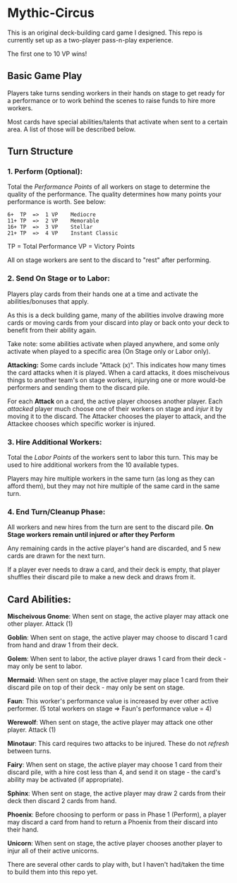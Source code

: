 # Mythic-Circus

This is an original deck-building card game I designed. This repo is currently set up as a two-player pass-n-play experience.

The first one to 10 VP wins!

## Basic Game Play

Players take turns sending workers in their hands on stage to get ready for a performance or to work behind the scenes to raise funds to hire more workers.

Most cards have special abilities/talents that activate when sent to a certain area. A list of those will be described below.

## Turn Structure

### 1. Perform (Optional):

Total the _Performance Points_ of all workers on stage to determine the quality of the performance. The quality determines how many points your performance is worth. See below:

    6+  TP  =>  1 VP    Mediocre
    11+ TP  =>  2 VP    Memorable
    16+ TP  =>  3 VP    Stellar
    21+ TP  =>  4 VP    Instant Classic

TP = Total Performance VP = Victory Points

All on stage workers are sent to the discard to "rest" after performing.

### 2. Send On Stage or to Labor:

Players play cards from their hands one at a time and activate the abilities/bonuses that apply.

As this is a deck building game, many of the abilities involve drawing more cards or moving cards from your discard into play or back onto your deck to benefit from their ability again.

Take note: some abilities activate when played anywhere, and some only activate when played to a specific area (On Stage only or Labor only).

**Attacking:** Some cards include "Attack (x)". This indicates how many times the card attacks when it is played.
When a card attacks, it does mischeivous things to another team's on stage workers, injurying one or more would-be performers and sending them to the discard pile.

For each **Attack** on a card, the active player chooses another player. Each _attacked_ player much choose one of their workers on stage and _injur_ it by moving it to the discard. The Attacker chooses the player to attack, and the Attackee chooses which specific worker is injured.

### 3. Hire Additional Workers:

Total the _Labor Points_ of the workers sent to labor this turn. This may be used to hire additional workers from the 10 available types.

Players may hire multiple workers in the same turn (as long as they can afford them), but they may not hire multiple of the same card in the same turn.

### 4. End Turn/Cleanup Phase:

All workers and new hires from the turn are sent to the discard pile. **On Stage workers remain until injured or after they Perform**

Any remaining cards in the active player's hand are discarded, and 5 new cards are drawn for the next turn.

If a player ever needs to draw a card, and their deck is empty, that player shuffles their discard pile to make a new deck and draws from it.

## Card Abilities:

**Mischeivous Gnome**: When sent on stage, the active player may attack one other player. Attack (1)

**Goblin**: When sent on stage, the active player may choose to discard 1 card from hand and draw 1 from their deck.

**Golem**: When sent to labor, the active player draws 1 card from their deck - may only be sent to labor.

**Mermaid**: When sent on stage, the active player may place 1 card from their discard pile on top of their deck - may only be sent on stage.

**Faun**: This worker's performance value is increased by ever other active performer. (5 total workers on stage => Faun's performance value = 4)

**Werewolf**: When sent on stage, the active player may attack one other player. Attack (1)

**Minotaur**: This card requires two attacks to be injured. These do not _refresh_ between turns.

**Fairy**: When sent on stage, the active player may choose 1 card from their discard pile, with a hire cost less than 4, and send it on stage - the card's ability may be activated (if appropriate).

**Sphinx**: When sent on stage, the active player may draw 2 cards from their deck then discard 2 cards from hand.

**Phoenix**: Before choosing to perform or pass in Phase 1 (Perform), a player may discard a card from hand to return a Phoenix from their discard into their hand.

**Unicorn**: When sent on stage, the active player chooses another player to injur all of their active unicorns.

There are several other cards to play with, but I haven't had/taken the time to build them into this repo yet.
